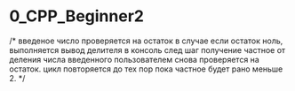 # 0_CPP_Beginner2
/*
введеное число проверяется на остаток
в случае если остаток ноль, выполняется вывод делителя в консоль
след шаг получение  частное от деления числа введенного пользователем
снова проверяется на остаток.
цикл повторяется до тех пор пока частное будет рано меньше 2.
*/
